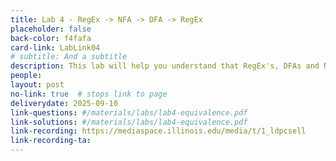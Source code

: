 ```yaml
---
title: Lab 4 - RegEx -> NFA -> DFA -> RegEx
placeholder: false
back-color: f4fafa
card-link: LabLink04
# subtitle: And a subtitle
description: This lab will help you understand that RegEx's, DFAs and NFAs all represent the same languages.
people:
layout: post
no-link: true  # stops link to page 
deliverydate: 2025-09-10
link-questions: #/materials/labs/lab4-equivalence.pdf
link-solutions: #/materials/labs/lab4-equivalence.pdf
link-recording: https://mediaspace.illinois.edu/media/t/1_ldpcsell
link-recording-ta:
---
```










